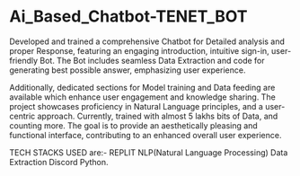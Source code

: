 # Ai_Based_Chatbot-TENET_BOT
Developed and trained a comprehensive Chatbot for Detailed analysis and proper Response, featuring an engaging introduction, intuitive sign-in, user-friendly Bot. The Bot includes seamless Data Extraction and code for generating best possible answer, emphasizing user experience.

Additionally, dedicated sections for Model training and Data feeding are available which enhance user engagement and knowledge sharing. The project showcases proficiency in Natural Language principles, and a user-centric approach. Currently, trained with almost 5 lakhs bits of Data, and counting more. The goal is to provide an aesthetically pleasing and functional interface, contributing to an enhanced overall user experience.

TECH STACKS USED are:-
REPLIT
NLP(Natural Language Processing)
Data Extraction
Discord
Python.
